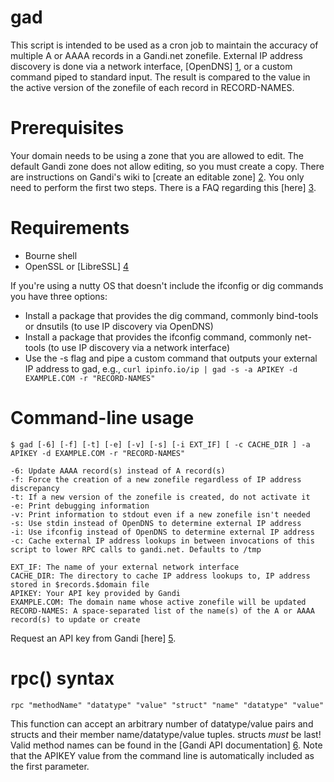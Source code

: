 gad
===

This script is intended to be used as a cron job to maintain the accuracy of multiple A or AAAA records in a Gandi.net zonefile. External IP address discovery is done via a network interface, [OpenDNS] [1], or a custom command piped to standard input. The result is compared to the value in the active version of the zonefile of each record in RECORD-NAMES.

Prerequisites
=============

Your domain needs to be using a zone that you are allowed to edit. The default Gandi zone does not allow editing, so you must create a copy. There are instructions on Gandi's wiki to [create an editable zone] [2]. You only need to perform the first two steps. There is a FAQ regarding this [here] [3].

Requirements
============

  * Bourne shell
  * OpenSSL or [LibreSSL] [4]

If you're using a nutty OS that doesn't include the ifconfig or dig commands you have three options:
  * Install a package that provides the dig command, commonly bind-tools or dnsutils (to use IP discovery via OpenDNS)
  * Install a package that provides the ifconfig command, commonly net-tools (to use IP discovery via a network interface)
  * Use the -s flag and pipe a custom command that outputs your external IP address to gad, e.g., ```curl ipinfo.io/ip | gad -s -a APIKEY -d EXAMPLE.COM -r "RECORD-NAMES"```

Command-line usage
==================

```
$ gad [-6] [-f] [-t] [-e] [-v] [-s] [-i EXT_IF] [ -c CACHE_DIR ] -a APIKEY -d EXAMPLE.COM -r "RECORD-NAMES"

-6: Update AAAA record(s) instead of A record(s)
-f: Force the creation of a new zonefile regardless of IP address discrepancy
-t: If a new version of the zonefile is created, do not activate it
-e: Print debugging information
-v: Print information to stdout even if a new zonefile isn't needed
-s: Use stdin instead of OpenDNS to determine external IP address
-i: Use ifconfig instead of OpenDNS to determine external IP address
-c: Cache external IP address lookups in between invocations of this script to lower RPC calls to gandi.net. Defaults to /tmp

EXT_IF: The name of your external network interface
CACHE_DIR: The directory to cache IP address lookups to, IP address stored in $records.$domain file
APIKEY: Your API key provided by Gandi
EXAMPLE.COM: The domain name whose active zonefile will be updated
RECORD-NAMES: A space-separated list of the name(s) of the A or AAAA record(s) to update or create
```

Request an API key from Gandi [here] [5].

rpc() syntax
============

```
rpc "methodName" "datatype" "value" "struct" "name" "datatype" "value"
```

This function can accept an arbitrary number of datatype/value pairs and structs and their member name/datatype/value tuples. structs _must_ be last! Valid method names can be found in the [Gandi API documentation] [6]. Note that the APIKEY value from the command line is automatically included as the first parameter.

  [1]: http://www.opendns.com
  [2]: http://wiki.gandi.net/en/dns/zone/edit
  [3]: http://wiki.gandi.net/en/dns/faq#cannot_change_zone_file
  [4]: http://www.libressl.org/
  [5]: https://www.gandi.net/admin/apixml/
  [6]: http://doc.rpc.gandi.net/index.html
